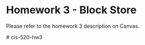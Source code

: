 # Homework 3 - Block Store

Please refer to the homework 3 description on Canvas.

#   c i s - 5 2 0 - h w 3  
 